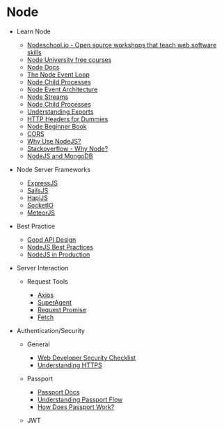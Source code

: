 # Node

- Learn Node

  - [Nodeschool.io - Open source workshops that teach web software skills](https://nodeschool.io/)
  - [Node University free courses](https://node.university/courses/category/free)
  - [Node Docs](https://nodejs.org/en/docs/)
  - [The Node Event Loop](https://nodejs.org/en/docs/guides/event-loop-timers-and-nexttick/)
  - [Node Child Processes](https://nodejs.org/api/child_process.html)
  - [Node Event Architecture](https://medium.freecodecamp.org/understanding-node-js-event-driven-architecture-223292fcbc2d)
  - [Node Streams](https://medium.freecodecamp.org/node-js-streams-everything-you-need-to-know-c9141306be93)
  - [Node Child Processes](https://medium.freecodecamp.org/node-js-child-processes-everything-you-need-to-know-e69498fe970a)
  - [Understanding Exports](https://www.sitepoint.com/understanding-module-exports-exports-node-js/)
  - [HTTP Headers for Dummies](https://code.tutsplus.com/tutorials/http-headers-for-dummies--net-8039)
  - [Node Beginner Book](https://www.nodebeginner.org/)
  - [CORS](https://developer.mozilla.org/en-US/docs/Web/HTTP/CORS)
  - [Why Use NodeJS?](https://www.toptal.com/nodejs/why-the-hell-would-i-use-node-js)
  - [Stackoverflow - Why Node?](https://stackoverflow.com/questions/1884724/what-is-node-js/6782438#6782438)
  - [NodeJS and MongoDB](https://www.youtube.com/watch?v=CIPbmPUKyMI&list=UUSOH1ts6q_DLeHhNqOpkWSQ)

- Node Server Frameworks

  - [ExpressJS](http://expressjs.com/)
  - [SailsJS](https://sailsjs.com/)
  - [HapiJS](https://hapijs.com/)
  - [SocketIO](https://socket.io)
  - [MeteorJS](https://www.meteor.com/)

- Best Practice

  - [Good API Design](https://techbeacon.com/guide-restful-api-design-35-must-reads#.WcVeaYqsgc0.twitter)
  - [NodeJS Best Practices](https://github.com/i0natan/nodebestpractices)
  - [NodeJS in Production](http://goldbergyoni.com/checklist-best-practice-of-node-js-in-production/)

- Server Interaction

  - Request Tools

    - [Axios](https://github.com/axios/axios)
    - [SuperAgent](https://visionmedia.github.io/superagent/)
    - [Request Promise](https://github.com/request/request-promise)
    - [Fetch](https://developer.mozilla.org/en-US/docs/Web/API/Fetch_API)

- Authentication/Security

  - General

    - [Web Developer Security Checklist](https://simplesecurity.sensedeep.com/web-developer-security-checklist-f2e4f43c9c56)
    - [Understanding HTTPS](https://robertheaton.com/2014/03/27/how-does-https-actually-work/)

  - Passport

    - [Passport Docs](www.passportjs.org/)
    - [Understanding Passport Flow](https://stackoverflow.com/questions/27637609/understanding-passport-serialize-deserialize)
    - [How Does Passport Work?](http://toon.io/understanding-passportjs-authentication-flow/)

  - JWT
